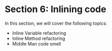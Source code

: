 # Section 6: Inlining code

In this section, we will cover the following topics:
- Inline Variable refactoring
- Inline Method refactoring
- Middle Man code smell

